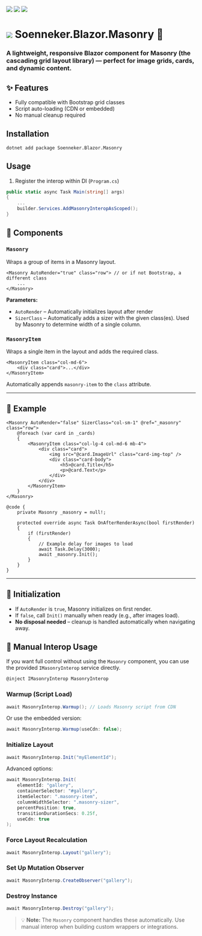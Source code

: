 ﻿[![](https://img.shields.io/nuget/v/Soenneker.Blazor.Masonry.svg?style=for-the-badge)](https://www.nuget.org/packages/Soenneker.Blazor.Masonry/)
[![](https://img.shields.io/github/actions/workflow/status/soenneker/soenneker.blazor.masonry/publish-package.yml?style=for-the-badge)](https://github.com/soenneker/soenneker.blazor.masonry/actions/workflows/publish-package.yml)
[![](https://img.shields.io/nuget/dt/Soenneker.Blazor.Masonry.svg?style=for-the-badge)](https://www.nuget.org/packages/Soenneker.Blazor.Masonry/)

# ![](https://user-images.githubusercontent.com/4441470/224455560-91ed3ee7-f510-4041-a8d2-3fc093025112.png) Soenneker.Blazor.Masonry 🧱
### A lightweight, responsive **Blazor** component for Masonry (the cascading grid layout library) — perfect for image grids, cards, and dynamic content.

## ✨ Features

- Fully compatible with Bootstrap grid classes
- Script auto-loading (CDN or embedded)
- No manual cleanup required

## Installation

```
dotnet add package Soenneker.Blazor.Masonry
```

## Usage

1. Register the interop within DI (`Program.cs`)

```csharp
public static async Task Main(string[] args)
{
    ...
    builder.Services.AddMasonryInteropAsScoped();
}
```

## 🧩 Components

### `Masonry`

Wraps a group of items in a Masonry layout.

```razor
<Masonry AutoRender="true" class="row"> // or if not Bootstrap, a different class
    ...
</Masonry>
```

**Parameters:**

- `AutoRender` – Automatically initializes layout after render
- `SizerClass` – Automatically adds a sizer with the given class(es). Used by Masonry to determine width of a single column.

### `MasonryItem`

Wraps a single item in the layout and adds the required class.

```razor
<MasonryItem class="col-md-6">
    <div class="card">...</div>
</MasonryItem>
```

Automatically appends `masonry-item` to the `class` attribute.

---

## 🚀 Example

```razor
<Masonry AutoRender="false" SizerClass="col-sm-1" @ref="_masonry" class="row">
    @foreach (var card in _cards)
    {
        <MasonryItem class="col-lg-4 col-md-6 mb-4">
            <div class="card">
                <img src="@card.ImageUrl" class="card-img-top" />
                <div class="card-body">
                    <h5>@card.Title</h5>
                    <p>@card.Text</p>
                </div>
            </div>
        </MasonryItem>
    }
</Masonry>

@code {
    private Masonry _masonry = null!;

    protected override async Task OnAfterRenderAsync(bool firstRender)
    {
        if (firstRender)
        {
            // Example delay for images to load
            await Task.Delay(3000); 
            await _masonry.Init();
        }
    }
}
```

---

## 🔄 Initialization

- If `AutoRender` is `true`, Masonry initializes on first render.
- If `false`, call `Init()` manually when ready (e.g., after images load).
- **No disposal needed** – cleanup is handled automatically when navigating away.

## 🧠 Manual Interop Usage

If you want full control without using the `Masonry` component, you can use the provided `IMasonryInterop` service directly.

```csharp
@inject IMasonryInterop MasonryInterop
```

### Warmup (Script Load)

```csharp
await MasonryInterop.Warmup(); // Loads Masonry script from CDN
```

Or use the embedded version:

```csharp
await MasonryInterop.Warmup(useCdn: false);
```

### Initialize Layout

```csharp
await MasonryInterop.Init("myElementId");
```

Advanced options:

```csharp
await MasonryInterop.Init(
    elementId: "gallery",
    containerSelector: "#gallery",
    itemSelector: ".masonry-item",
    columnWidthSelector: ".masonry-sizer",
    percentPosition: true,
    transitionDurationSecs: 0.25f,
    useCdn: true
);
```

### Force Layout Recalculation

```csharp
await MasonryInterop.Layout("gallery");
```

### Set Up Mutation Observer

```csharp
await MasonryInterop.CreateObserver("gallery");
```

### Destroy Instance

```csharp
await MasonryInterop.Destroy("gallery");
```

> 💡 **Note:** The `Masonry` component handles these automatically. Use manual interop when building custom wrappers or integrations.